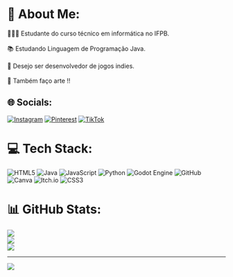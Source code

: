 # 💫 About Me:
👨🏻‍💻 Estudante do curso técnico em informática no  IFPB.<br><br>📚 Estudando Linguagem de Programação Java.<br><br>💫 Desejo ser desenvolvedor de jogos indies.<br><br>🎨 Também faço arte !!


## 🌐 Socials:
[![Instagram](https://img.shields.io/badge/Instagram-%23E4405F.svg?logo=Instagram&logoColor=white)](https://instagram.com/jw.artss) [![Pinterest](https://img.shields.io/badge/Pinterest-%23E60023.svg?logo=Pinterest&logoColor=white)](https://pinterest.com/jejeananw2) [![TikTok](https://img.shields.io/badge/TikTok-%23000000.svg?logo=TikTok&logoColor=white)](https://tiktok.com/@jw.artss) 

# 💻 Tech Stack:
![HTML5](https://img.shields.io/badge/html5-%23E34F26.svg?style=for-the-badge&logo=html5&logoColor=white) ![Java](https://img.shields.io/badge/java-%23ED8B00.svg?style=for-the-badge&logo=openjdk&logoColor=white) ![JavaScript](https://img.shields.io/badge/javascript-%23323330.svg?style=for-the-badge&logo=javascript&logoColor=%23F7DF1E) ![Python](https://img.shields.io/badge/python-3670A0?style=for-the-badge&logo=python&logoColor=ffdd54) ![Godot Engine](https://img.shields.io/badge/GODOT-%23FFFFFF.svg?style=for-the-badge&logo=godot-engine) ![GitHub](https://img.shields.io/badge/github-%23121011.svg?style=for-the-badge&logo=github&logoColor=white) ![Canva](https://img.shields.io/badge/Canva-%2300C4CC.svg?style=for-the-badge&logo=Canva&logoColor=white) ![Itch.io](https://img.shields.io/badge/Itch-%23FF0B34.svg?style=for-the-badge&logo=Itch.io&logoColor=white) ![CSS3](https://img.shields.io/badge/css3-%231572B6.svg?style=for-the-badge&logo=css3&logoColor=white)
# 📊 GitHub Stats:
![](https://github-readme-stats.vercel.app/api?username=gegesbrain&theme=blue_navy&hide_border=false&include_all_commits=false&count_private=false)<br/>
![](https://nirzak-streak-stats.vercel.app/?user=gegesbrain&theme=blue_navy&hide_border=false)<br/>
![](https://github-readme-stats.vercel.app/api/top-langs/?username=gegesbrain&theme=blue_navy&hide_border=false&include_all_commits=false&count_private=false&layout=compact)

---
[![](https://visitcount.itsvg.in/api?id=gegesbrain&icon=0&color=1)](https://visitcount.itsvg.in)

<!-- Proudly created with GPRM ( https://gprm.itsvg.in ) -->
